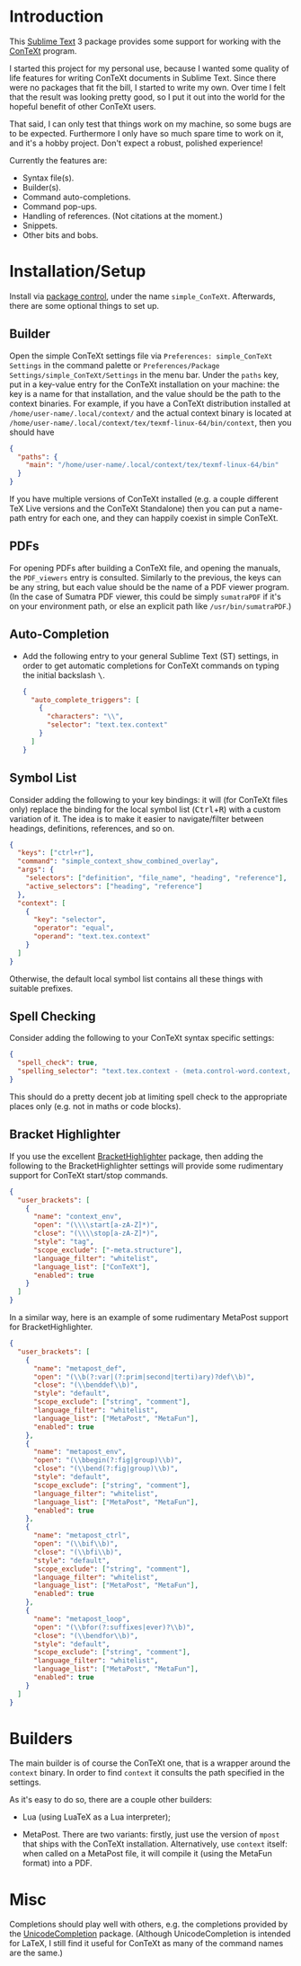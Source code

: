 # Introduction

This [Sublime Text][sublime-text] 3 package provides some support for working with the [ConTeXt][context-introduction] program.

I started this project for my personal use, because I wanted some quality of life features for writing ConTeXt documents in Sublime Text. Since there were no packages that fit the bill, I started to write my own. Over time I felt that the result was looking pretty good, so I put it out into the world for the hopeful benefit of other ConTeXt users.

That said, I can only test that things work on my machine, so some bugs are to be expected. Furthermore I only have so much spare time to work on it, and it's a hobby project. Don't expect a robust, polished experience!

Currently the features are:

- Syntax file(s).
- Builder(s).
- Command auto-completions.
- Command pop-ups.
- Handling of references. (Not citations at the moment.)
- Snippets.
- Other bits and bobs.

# Installation/Setup

Install via [package control][package-control], under the name `simple_ConTeXt`. Afterwards, there are some optional things to set up.

## Builder

Open the simple ConTeXt settings file via `Preferences: simple_ConTeXt Settings` in the command palette or `Preferences/Package Settings/simple_ConTeXt/Settings` in the menu bar. Under the `paths` key, put in a key-value entry for the ConTeXt installation on your machine: the key is a name for that installation, and the value should be the path to the context binaries. For example, if you have a ConTeXt distribution installed at `/home/user-name/.local/context/` and the actual context binary is located at `/home/user-name/.local/context/tex/texmf-linux-64/bin/context`, then you should have

```JSON
{
  "paths": {
    "main": "/home/user-name/.local/context/tex/texmf-linux-64/bin"
  }
}
```

If you have multiple versions of ConTeXt installed (e.g. a couple different TeX Live versions and the ConTeXt Standalone) then you can put a name-path entry for each one, and they can happily coexist in simple ConTeXt.

## PDFs

For opening PDFs after building a ConTeXt file, and opening the manuals, the `PDF_viewers` entry is consulted. Similarly to the previous, the keys can be any string, but each value should be the name of a PDF viewer program. (In the case of Sumatra PDF viewer, this could be simply `sumatraPDF` if it's on your environment path, or else an explicit path like `/usr/bin/sumatraPDF`.)

## Auto-Completion

- Add the following entry to your general Sublime Text (ST) settings, in order to get automatic completions for ConTeXt commands on typing the initial backslash <kbd>\\</kbd>.

  ```JSON
  {
    "auto_complete_triggers": [
      {
        "characters": "\\",
        "selector": "text.tex.context"
      }
    ]
  }
  ```

## Symbol List

Consider adding the following to your key bindings: it will (for ConTeXt files only) replace the binding for the local symbol list (<kbd>Ctrl</kbd>+<kbd>R</kbd>) with a custom variation of it. The idea is to make it easier to navigate/filter between headings, definitions, references, and so on.

```JSON
{
  "keys": ["ctrl+r"],
  "command": "simple_context_show_combined_overlay",
  "args": {
    "selectors": ["definition", "file_name", "heading", "reference"],
    "active_selectors": ["heading", "reference"]
  },
  "context": [
    {
      "key": "selector",
      "operator": "equal",
      "operand": "text.tex.context"
    }
  ]
}
```

Otherwise, the default local symbol list contains all these things with suitable prefixes.

## Spell Checking

Consider adding the following to your ConTeXt syntax specific settings:

```JSON
{
  "spell_check": true,
  "spelling_selector": "text.tex.context - (meta.control-word.context, meta.environment.math.context, meta.brackets.context, source, markup.raw, comment)"
}
```

This should do a pretty decent job at limiting spell check to the appropriate places only (e.g. not in maths or code blocks).

## Bracket Highlighter

If you use the excellent [BracketHighlighter][bracket-highlighter] package, then adding the following to the BracketHighlighter settings will provide some rudimentary support for ConTeXt start/stop commands.

```JSON
{
  "user_brackets": [
    {
      "name": "context_env",
      "open": "(\\\\start[a-zA-Z]*)",
      "close": "(\\\\stop[a-zA-Z]*)",
      "style": "tag",
      "scope_exclude": ["-meta.structure"],
      "language_filter": "whitelist",
      "language_list": ["ConTeXt"],
      "enabled": true
    }
  ]
}
```

In a similar way, here is an example of some rudimentary MetaPost support for BracketHighlighter.

```JSON
{
  "user_brackets": [
    {
      "name": "metapost_def",
      "open": "(\\b(?:var|(?:prim|second|terti)ary)?def\\b)",
      "close": "(\\benddef\\b)",
      "style": "default",
      "scope_exclude": ["string", "comment"],
      "language_filter": "whitelist",
      "language_list": ["MetaPost", "MetaFun"],
      "enabled": true
    },
    {
      "name": "metapost_env",
      "open": "(\\bbegin(?:fig|group)\\b)",
      "close": "(\\bend(?:fig|group)\\b)",
      "style": "default",
      "scope_exclude": ["string", "comment"],
      "language_filter": "whitelist",
      "language_list": ["MetaPost", "MetaFun"],
      "enabled": true
    },
    {
      "name": "metapost_ctrl",
      "open": "(\\bif\\b)",
      "close": "(\\bfi\\b)",
      "style": "default",
      "scope_exclude": ["string", "comment"],
      "language_filter": "whitelist",
      "language_list": ["MetaPost", "MetaFun"],
      "enabled": true
    },
    {
      "name": "metapost_loop",
      "open": "(\\bfor(?:suffixes|ever)?\\b)",
      "close": "(\\bendfor\\b)",
      "style": "default",
      "scope_exclude": ["string", "comment"],
      "language_filter": "whitelist",
      "language_list": ["MetaPost", "MetaFun"],
      "enabled": true
    }
  ]
}
```

# Builders

The main builder is of course the ConTeXt one, that is a wrapper around the `context` binary. In order to find `context` it consults the path specified in the settings.

As it's easy to do so, there are a couple other builders:

- Lua (using LuaTeX as a Lua interpreter);

- MetaPost. There are two variants: firstly, just use the version of `mpost` that ships with the ConTeXt installation. Alternatively, use `context` itself: when called on a MetaPost file, it will compile it (using the MetaFun format) into a PDF.

# Misc

Completions should play well with others, e.g. the completions provided by the [Unicode​Completion][unicode-completion] package. (Although Unicode​Completion is intended for LaTeX, I still find it useful for ConTeXt as many of the command names are the same.)

[context-introduction]: http://wiki.contextgarden.net/What_is_ConTeXt
[package-control]:      https://packagecontrol.io
[sublime-text]:         https://www.sublimetext.com
[unicode-completion]:   https://github.com/randy3k/UnicodeCompletion
[bracket-highlighter]:  https://github.com/facelessuser/BracketHighlighter
